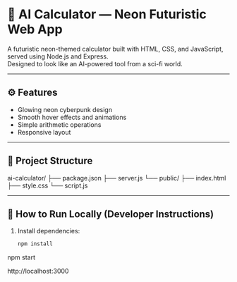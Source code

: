 # 🤖 AI Calculator — Neon Futuristic Web App

A futuristic neon-themed calculator built with HTML, CSS, and JavaScript, served using Node.js and Express.  
Designed to look like an AI-powered tool from a sci-fi world.

---

## ⚙️ Features

- Glowing neon cyberpunk design
- Smooth hover effects and animations
- Simple arithmetic operations
- Responsive layout

---

## 🧱 Project Structure

ai-calculator/
├── package.json
├── server.js
└── public/
├── index.html
├── style.css
└── script.js



---

## 🚀 How to Run Locally (Developer Instructions)

1. Install dependencies:
   ```bash
   npm install
npm start

http://localhost:3000
